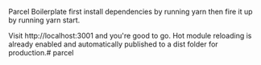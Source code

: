 Parcel Boilerplate
first install dependencies by running yarn then fire it up by running yarn start.

Visit http://localhost:3001 and you're good to go. Hot module reloading is already enabled and automatically published to a dist folder for production.# parcel

